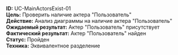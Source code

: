 **ID:** UC-MainActorsExist-01  
**Цель:** Проверить наличие актера "Пользователь"  
**Действие:** Анализ диаграммы на наличие актера "Пользователь"  
**Ожидаемый результат:** Актер "Пользователь" присутствует  
**Фактический результат:** Актер "Пользователь" найден  
**Статус:** Пройден  
**Техника:** Эквивалентное разделение
